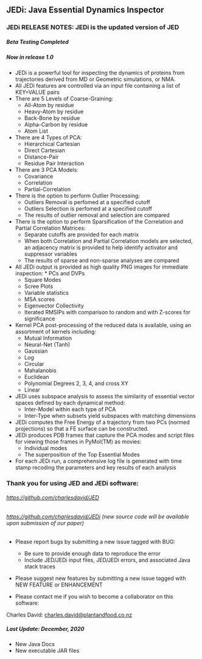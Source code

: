## JEDi: Java Essential Dynamics Inspector
### JEDi RELEASE NOTES: JEDi is the updated version of JED
##### Beta Testing Completed
##### Now in release 1.0

* JEDi is a powerful tool for inspecting the dynamics of proteins from trajectories derived from MD or Geometric simulations, or NMA.
* All JEDi features are controlled via an input file containing a list of KEY=VALUE pairs
* There are 5 Levels of Coarse-Graining:
	* All-Atom by residue
	* Heavy-Atom by residue
	* Back-Bone by residue
	* Alpha-Carbon by residue
	* Atom List
* There are 4 Types of PCA:
	* Hierarchical Cartesian
	* Direct Cartesian
	* Distance-Pair
	* Residue Pair Interaction
* There are 3 PCA Models:
	* Covariance
	* Correlation
	* Partial-Correlation
* There is the option to perform Outlier Processing:
	* Outliers Removal is perfomed at a specified cutoff
	* Outliers Selection is perfomed at a specified cutoff
	* The results of outlier removal and selection are compared
* There is the option to perform Sparsification of the Correlation and Partial Correlation Matrices:
	* Separate cutoffs are provided for each matrix
	* When both Correlation and Partial Correlation models are selected, an adjacency matrix is provided to help identify activator and suppressor variables
	* The results of sparse and non-sparse analyses are compared
* All JEDi output is provided as high quality PNG images for immediate inspection:
        * PCs and DVPs
	* Square Modes
	* Scree Plots
	* Variable statistics
	* MSA scores
	* Eigenvector Collectivity
	* Iterated RMSIPs with comparison to random and with Z-scores for significance
* Kernel PCA post-processing of the reduced data is available, using an assortment of kernels including:
     * Mutual Information
     * Neural-Net (Tanh)
     * Gaussian
     * Log
     * Circular
     * Mahalanobis
     * Euclidean
     * Polynomial Degrees 2, 3, 4, and cross XY
     * Linear
* JEDi uses subspace analysis to assess the similarity of essential vector spaces defined by each dynamical method:
     * Inter-Model within each type of PCA
     * Inter-Type when subsets yield subspaces with matching dimensions
* JEDi computes the Free Energy of a trajectory from two PCs (normed projections) so that a FE surface can be constructed.
* JEDi produces PDB frames that capture the PCA modes and script files for viewing those frames in PyMol(TM) as movies:
     * Individual modes
     * The superposition of the Top Essential Modes
* For each JEDi run, a comprehensive log file is generated with time stamp recoding the parameters and key results of each analysis

### Thank you for using JED and JEDi software:

###### https://github.com/charlesdavid/JED
###### https://github.com/charlesdavid/JEDi (new source code will be available upon submission of our paper)

* Please report bugs by submitting a new issue tagged with BUG:  
     * Be sure to provide enough data to reproduce the error  
     * Include JED/JEDi input files, JED/JEDi errors, and associated Java stack traces  

* Please suggest new features by submitting a new issue tagged with NEW FEATURE or ENHANCEMENT

* Please contact me if you wish to become a collaborator on this software:  

Charles David: charles.david@plantandfood.co.nz 

##### Last Update: December, 2020
* New Java Docs
* New executable JAR files
